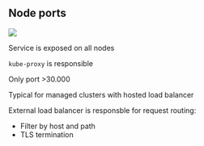 ## Node ports

![](120_kubernetes/30_ingress/node_port.drawio.svg) <!-- .element: style="float: right; width: 40%;" -->

Service is exposed on all nodes

`kube-proxy` is responsible

Only port >30.000

Typical for managed clusters with hosted load balancer

External load balancer is responsble for request routing:

- Filter by host and path
- TLS termination
